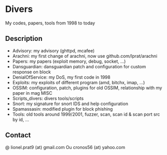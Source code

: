 # Divers

My codes, papers, tools from 1998 to today

## Description
* Advisory: my advisory (ghttpd, mcafee)
* Arachni: my first change of arachni, now use github.com/lprat/arachni
* Papers: my papers (exploit memory, debug, socket, ...)
* Dansguardian: dansguardian patch and configuration for custom response on block
* DenialOfService: my DoS, my first code in 1998
* Exploits: my exploits of different program (amd, bitchx, imap, ...)
* OSSIM: configuration, patch, plugins for old OSSIM, relationship with my paper in mag MISC
* Scripts_divers: divers tools/scripts
* Snort: my signature for snort IDS and help configuration
* Spamassasin: modified plugin for block phishing
* Tools: old tools around 1999/2001, fuzzer, scan, scan id & scan port src by id, ...

## Contact

@ lionel.prat9 (at) gmail.com Ou cronos56 (at) yahoo.com

